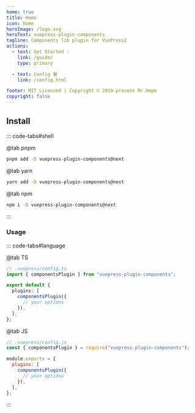 ```yaml
---
home: true
title: Home
icon: home
heroImage: /logo.svg
heroText: vuepress-plugin-components
tagline: Components lib plugin for VuePress2
actions:
  - text: Get Started 💡
    link: /guide/
    type: primary

  - text: Config 🛠
    link: /config.html

footer: MIT Licensed | Copyright © 2019-present Mr.Hope
copyright: false
---
```


## Install

::: code-tabs#shell

@tab pnpm

```bash
pnpm add -D vuepress-plugin-components@next
```

@tab yarn

```bash
yarn add -D vuepress-plugin-components@next
```

@tab npm

```bash
npm i -D vuepress-plugin-components@next
```

:::

### Usage

::: code-tabs#language

@tab TS

```ts
// .vuepress/config.ts
import { componentsPlugin } from "vuepress-plugin-components";

export default {
  plugins: [
    componentsPlugin({
      // your options
    }),
  ],
};
```

@tab JS

```js
// .vuepress/config.js
const { componentsPlugin } = require("vuepress-plugin-components");

module.exports = {
  plugins: [
    componentsPlugin({
      // your options
    }),
  ],
};
```

:::

